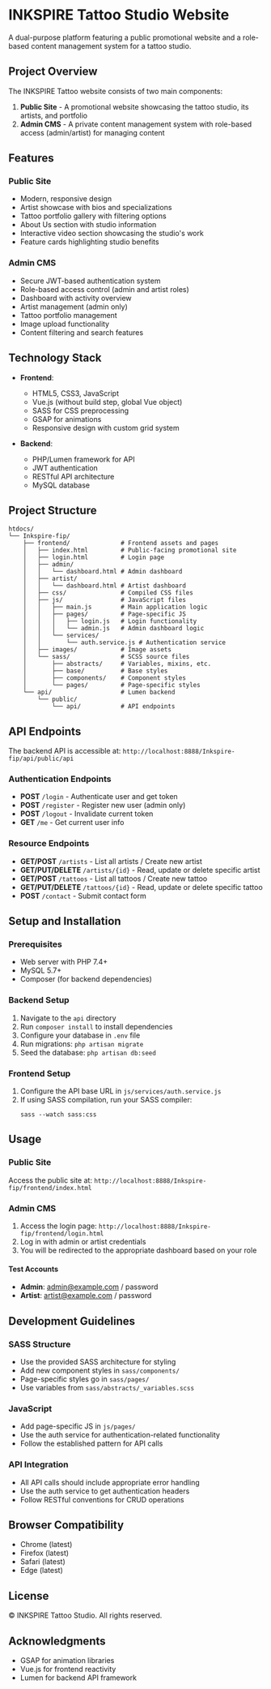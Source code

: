 # INKSPIRE Tattoo Studio Website

A dual-purpose platform featuring a public promotional website and a role-based content management system for a tattoo studio.

## Project Overview

The INKSPIRE Tattoo website consists of two main components:

1. **Public Site** - A promotional website showcasing the tattoo studio, its artists, and portfolio
2. **Admin CMS** - A private content management system with role-based access (admin/artist) for managing content

## Features

### Public Site
- Modern, responsive design
- Artist showcase with bios and specializations
- Tattoo portfolio gallery with filtering options
- About Us section with studio information
- Interactive video section showcasing the studio's work
- Feature cards highlighting studio benefits

### Admin CMS
- Secure JWT-based authentication system
- Role-based access control (admin and artist roles)
- Dashboard with activity overview
- Artist management (admin only)
- Tattoo portfolio management
- Image upload functionality
- Content filtering and search features

## Technology Stack

- **Frontend**:
  - HTML5, CSS3, JavaScript
  - Vue.js (without build step, global Vue object)
  - SASS for CSS preprocessing
  - GSAP for animations
  - Responsive design with custom grid system

- **Backend**:
  - PHP/Lumen framework for API
  - JWT authentication
  - RESTful API architecture
  - MySQL database

## Project Structure

```
htdocs/
└── Inkspire-fip/
    ├── frontend/              # Frontend assets and pages
    │   ├── index.html         # Public-facing promotional site
    │   ├── login.html         # Login page
    │   ├── admin/            
    │   │   └── dashboard.html # Admin dashboard
    │   ├── artist/
    │   │   └── dashboard.html # Artist dashboard
    │   ├── css/               # Compiled CSS files
    │   ├── js/                # JavaScript files
    │   │   ├── main.js        # Main application logic
    │   │   ├── pages/         # Page-specific JS
    │   │   │   ├── login.js   # Login functionality
    │   │   │   └── admin.js   # Admin dashboard logic
    │   │   └── services/
    │   │       └── auth.service.js # Authentication service
    │   ├── images/            # Image assets
    │   └── sass/              # SCSS source files
    │       ├── abstracts/     # Variables, mixins, etc.
    │       ├── base/          # Base styles
    │       ├── components/    # Component styles
    │       └── pages/         # Page-specific styles
    └── api/                   # Lumen backend
        └── public/
            └── api/           # API endpoints
```

## API Endpoints

The backend API is accessible at: `http://localhost:8888/Inkspire-fip/api/public/api`

### Authentication Endpoints
- **POST** `/login` - Authenticate user and get token
- **POST** `/register` - Register new user (admin only)
- **POST** `/logout` - Invalidate current token
- **GET** `/me` - Get current user info

### Resource Endpoints
- **GET/POST** `/artists` - List all artists / Create new artist
- **GET/PUT/DELETE** `/artists/{id}` - Read, update or delete specific artist
- **GET/POST** `/tattoos` - List all tattoos / Create new tattoo
- **GET/PUT/DELETE** `/tattoos/{id}` - Read, update or delete specific tattoo
- **POST** `/contact` - Submit contact form

## Setup and Installation

### Prerequisites
- Web server with PHP 7.4+
- MySQL 5.7+
- Composer (for backend dependencies)

### Backend Setup
1. Navigate to the `api` directory
2. Run `composer install` to install dependencies
3. Configure your database in `.env` file
4. Run migrations: `php artisan migrate`
5. Seed the database: `php artisan db:seed`

### Frontend Setup
1. Configure the API base URL in `js/services/auth.service.js`
2. If using SASS compilation, run your SASS compiler:
   ```
   sass --watch sass:css
   ```

## Usage

### Public Site
Access the public site at: `http://localhost:8888/Inkspire-fip/frontend/index.html`

### Admin CMS
1. Access the login page: `http://localhost:8888/Inkspire-fip/frontend/login.html`
2. Log in with admin or artist credentials
3. You will be redirected to the appropriate dashboard based on your role

#### Test Accounts
- **Admin**: admin@example.com / password
- **Artist**: artist@example.com / password

## Development Guidelines

### SASS Structure
- Use the provided SASS architecture for styling
- Add new component styles in `sass/components/`
- Page-specific styles go in `sass/pages/`
- Use variables from `sass/abstracts/_variables.scss`

### JavaScript
- Add page-specific JS in `js/pages/`
- Use the auth service for authentication-related functionality
- Follow the established pattern for API calls

### API Integration
- All API calls should include appropriate error handling
- Use the auth service to get authentication headers
- Follow RESTful conventions for CRUD operations

## Browser Compatibility
- Chrome (latest)
- Firefox (latest)
- Safari (latest)
- Edge (latest)

## License
© INKSPIRE Tattoo Studio. All rights reserved.

## Acknowledgments
- GSAP for animation libraries
- Vue.js for frontend reactivity
- Lumen for backend API framework